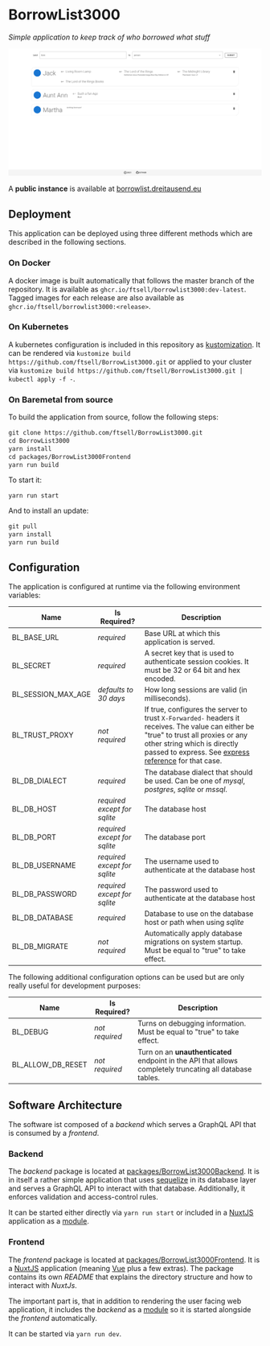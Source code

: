 # BorrowList3000

<i>Simple application to keep track of who borrowed what stuff</i>

![Screenshot](./.screenshot.png "Screenshot")

A **public instance** is available at [borrowlist.dreitausend.eu](https://borrowlist.dreitausend.eu/)

## Deployment

This application can be deployed using three different methods which are described in the following sections.

### On Docker

A docker image is built automatically that follows the master branch of the repository.
It is available as `ghcr.io/ftsell/borrowlist3000:dev-latest`.
Tagged images for each release are also available as `ghcr.io/ftsell/borrowlist3000:<release>`.

### On Kubernetes

A kubernetes configuration is included in this repository as [kustomization](https://kustomize.io/).
It can be rendered via `kustomize build https://github.com/ftsell/BorrowList3000.git` or applied to your cluster
via `kustomize build https://github.com/ftsell/BorrowList3000.git | kubectl apply -f -`.

### On Baremetal from source

To build the application from source, follow the following steps:
```shell
git clone https://github.com/ftsell/BorrowList3000.git
cd BorrowList3000
yarn install
cd packages/BorrowList3000Frontend
yarn run build
```

To start it:
```shell
yarn run start
```

And to install an update:
```shell
git pull
yarn install
yarn run build
```

## Configuration

The application is configured at runtime via the following environment variables:

| Name | Is Required? | Description |
|------|---------|-------------|
| BL_BASE_URL | *required* | Base URL at which this application is served. |
| BL_SECRET | *required* | A secret key that is used to authenticate session cookies. It must be 32 or 64 bit and hex encoded. |
| BL_SESSION_MAX_AGE | *defaults to 30 days* | How long sessions are valid (in milliseconds). |
| BL_TRUST_PROXY | *not required* | If true, configures the server to trust `X-Forwarded-` headers it receives. The value can either be "true" to trust all proxies or any other string which is directly passed to express. See [express reference](https://expressjs.com/en/guide/behind-proxies.html) for that case.
| BL_DB_DIALECT | *required* | The database dialect that should be used. Can be one of *mysql*, *postgres*, *sqlite* or *mssql*. |
| BL_DB_HOST | *required except for sqlite* | The database host |
| BL_DB_PORT | *required except for sqlite* | The database port |
| BL_DB_USERNAME | *required except for sqlite* | The username used to authenticate at the database host |
| BL_DB_PASSWORD | *required except for sqlite* | The password used to authenticate at the database host |
| BL_DB_DATABASE | *required* | Database to use on the database host or path when using *sqlite* |
| BL_DB_MIGRATE | *not required* | Automatically apply database migrations on system startup. Must be equal to "true" to take effect. |

The following additional configuration options can be used but are only really useful for development purposes:

| Name | Is Required? | Description |
|------|--------------|-------------|
| BL_DEBUG | *not required* | Turns on debugging information. Must be equal to "true" to take effect. |
| BL_ALLOW_DB_RESET | *not required* | Turn on an **unauthenticated** endpoint in the API that allows completely truncating all database tables. | 

## Software Architecture

The software ist composed of a *backend* which serves a GraphQL API that is consumed by a *frontend*.

### Backend

The *backend* package is located at [packages/BorrowList3000Backend](./packages/BorrowList3000Backend).
It is in itself a rather simple application that uses [sequelize](https://sequelize.org/) in its database layer and
serves a GraphQL API to interact with that database.
Additionally, it enforces validation and access-control rules.

It can be started either directly via `yarn run start` or included in a [NuxtJS](https://nuxtjs.org/) application
as a [module](https://nuxtjs.org/docs/2.x/configuration-glossary/configuration-modules).


### Frontend

The *frontend* package is located at [packages/BorrowList3000Frontend](./packages/BorrowList3000Frontend).
It is a [NuxtJS](https://nuxtjs.org/) application (meaning [Vue](https://vuejs.org/) plus a few extras).
The package contains its own *README* that explains the directory structure and how to interact with *NuxtJs*.

The important part is, that in addition to rendering the user facing web application, it includes the *backend* as a
[module](https://nuxtjs.org/docs/2.x/configuration-glossary/configuration-modules) so it is started alongside the 
*frontend* automatically.

It can be started via `yarn run dev`.
